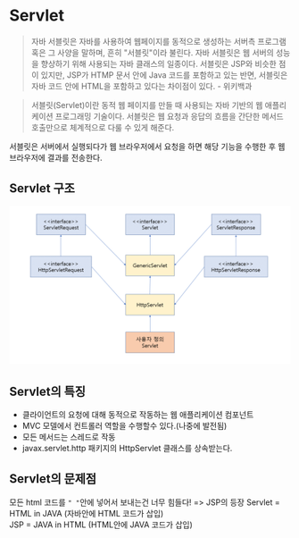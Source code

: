 # Servlet

> 자바 서블릿은 자바를 사용하여 웹페이지를 동적으로 생성하는 서버측 프로그램 혹은 그 사양을 말하며, 흔히 "서블릿"이라 불린다. 자바 서블릿은 웹 서버의 성능을 향상하기 위해 사용되는 자바 클래스의 일종이다. 서블릿은 JSP와 비슷한 점이 있지만, JSP가 HTMP 문서 안에 Java 코드를 포함하고 있는 반면, 서블릿은 자바 코드 안에 HTML을 포함하고 있다는 차이점이 있다. - 위키백과

> 서블릿(Servlet)이란 동적 웹 페이지를 만들 때 사용되는 자바 기반의 웹 애플리케이션 프로그래밍 기술이다. 서블릿은 웹 요청과 응답의 흐름을 간단한 메서드 호출만으로 체계적으로 다룰 수 있게 해준다.

서블릿은 서버에서 실행되다가 웹 브라우저에서 요청을 하면 해당 기능을 수행한 후 웹 브라우저에 결과를 전송한다.

## Servlet 구조

![](img/sevlet%20Inheritance.png)

## Servlet의 특징

- 클라이언트의 요청에 대해 동적으로 작동하는 웹 애플리케이션 컴포넌트
- MVC 모델에서 컨트롤러 역할을 수행할수 있다.(나중에 발전됨)
- 모든 메서드는 스레드로 작동
- javax.servlet.http 패키지의 HttpServlet 클래스를 상속받는다.

## Servlet의 문제점

모든 html 코드를 `" "`안에 넣어서 보내는건 너무 힘들다! => JSP의 등장
Servlet = HTML in JAVA (자바안에 HTML 코드가 삽입)  
JSP = JAVA in HTML (HTML안에 JAVA 코드가 삽입)
